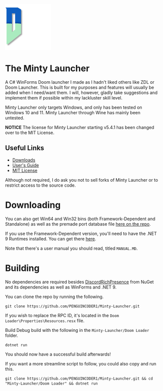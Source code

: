 <img src="Images/logoREADME.png" width="150" height="150">

# The Minty Launcher
A C# WinForms Doom launcher I made as I hadn't liked others like ZDL or Doom Launcher.
This is built for my purposes and features will usually be added when I need/want them. I will, however, gladly take suggestions and implement them if possible within my lackluster skill level.

Minty Launcher only targets Windows, and only has been tested on Windows 10 and 11. Minty Launcher through Wine has mainly been untested.

**NOTICE** The license for Minty Launcher starting v5.4.1 has been changed over to the MIT License.

## Useful Links
* [Downloads](https://github.com/PENGUINCODER1/Minty-Launcher/releases)
* [User's Guide](MANUAL.MD)
* [MIT License](LICENSE.MD)

Although not required, I do ask you not to sell forks of Minty Launcher or to restrict access to the source code.

# Downloading
You can also get Win64 and Win32 bins (both Framework-Dependent and Standalone) as well as the premade port database file [here on the repo](https://github.com/PENGUINCODER1/Minty-Launcher/releases). 

If you use the Framework-Dependent version, you'll need to have the .NET 9 Runtimes installed. You can get there [here](https://dotnet.microsoft.com/en-us/download/dotnet/9.0).

Note that there's a user manual you should read, titled `MANUAL.MD`.


# Building
No dependencies are required besides [DiscordRichPresence](https://github.com/Lachee/discord-rpc-csharp) from NuGet and its dependencies as well as WinForms and .NET 9.

You can clone the repo by running the following.

	git clone https://github.com/PENGUINCODER1/Minty-Launcher.git

If you wish to replace the RPC ID, it's located in the `Doom Loader\Properties\Resources.resx` file.

Build Debug build with the following in the `Minty-Launcher/Doom Loader` folder.

	dotnet run

You should now have a successful build afterwards!

If you want a more streamline script to follow, you could also copy and run this.

	git clone https://github.com/PENGUINCODER1/Minty-Launcher.git && cd "Minty-Launcher/Doom Loader" && dotnet run